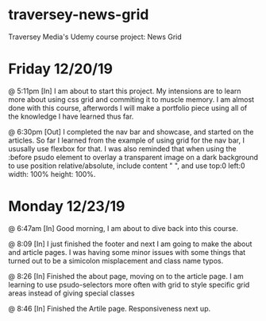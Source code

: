 # traversey-news-grid
Traversey Media's Udemy course project: News Grid

# Friday 12/20/19
@ 5:11pm [In]
I am about to start this project. My intensions are to learn more about using css grid and commiting it to muscle memory. I am almost done with this course, afterwords I will make a portfolio piece using all of the knowledge I have learned thus far.

@ 6:30pm [Out]
I completed the nav bar and showcase, and started on the articles. So far I learned from the example of using grid for the nav bar, I ususally use flexbox for that. I was also reminded that when using the :before psudo element to overlay a transparent image on a dark background to use position relative/absolute, include content " ", and use top:0 left:0 width: 100% height: 100%.

# Monday 12/23/19
@ 6:47am [In]
Good morning, I am about to dive back into this course. 

@ 8:09 [In]
I just finished the footer and next I am going to make the about and article pages. I was having some minor issues with some things that turned out to be a simicolon misplacement and class name typos. 

@ 8:26 [In]
Finished the about page, moving on to the article page. I am learning to use psudo-selectors more often with grid to style specific grid areas instead of giving special classes

@ 8:46 [In]
Finished the Artile page. Responsiveness next up.
